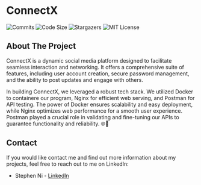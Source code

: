 # ConnectX
<!-- PROJECT SHIELDS -->
![Commits][commits-shield]
![Code Size][code-size-shield]
![Stargazers][stars-shield]
![MIT License][license-shield]

<!-- ABOUT THE PROJECT -->
## About The Project
ConnectX is a dynamic social media platform designed to facilitate seamless interaction and networking. It offers a comprehensive suite of features, including user account creation, secure password management, and the ability to post updates and engage with others. 

In building ConnectX, we leveraged a robust tech stack. We utilized Docker to containere our program, Nginx for efficient web serving, and Postman for API testing. The power of Docker ensures scalability and easy deployment, while Nginx optimizes web performance for a smooth user experience. Postman played a crucial role in validating and fine-tuning our APIs to guarantee functionality and reliability. 🌐🚀

<!-- CONTACT -->
## Contact

If you would like contact me and find out more information about my projects, feel free to reach out to me on LinkedIn:

- Stephen Ni - [LinkedIn](https://www.linkedin.com/in/stephen-ni/)

<!-- MARKDOWN LINKS & IMAGES -->
<!-- https://www.markdownguide.org/basic-syntax/#reference-style-links -->
[contributors-shield]: https://img.shields.io/github/contributors/stephen-ics/connectX.svg?style=for-the-badge
[contributors-url]: https://github.com/stephen-ics/connectX/graphs/contributors
[forks-shield]: https://img.shields.io/github/forks/stephen-ics/connectX.svg?style=for-the-badge
[forks-url]: https://github.com/stephen-ics/connectX/network/members
[stars-shield]: https://img.shields.io/github/stars/stephen-ics/connectX.svg?style=for-the-badge
[stars-url]: https://github.com/stephen-ics/connectX/stargazers
[license-shield]: https://img.shields.io/github/license/othneildrew/Best-README-Template.svg?style=for-the-badge
[license-url]: https://opensource.org/license/mit/
[commits-shield]:https://img.shields.io/github/commit-activity/t/stephen-ics/connectX.svg?style=for-the-badge
[commits-url]:https://github.com/stephen-ics/connectX/commits
[code-size-shield]:https://img.shields.io/github/languages/code-size/stephen-ics/connectX.svg?style=for-the-badge
